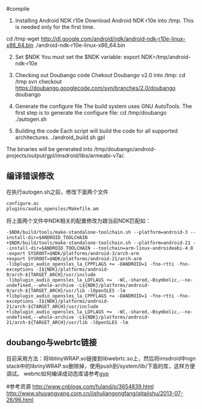 #compile
1. Installing Android NDK r10e
Download Android NDK r10e into /tmp. This is needed only for the first time.

cd /tmp
wget http://dl.google.com/android/ndk/android-ndk-r10e-linux-x86_64.bin
./android-ndk-r10e-linux-x86_64.bin

2. Set $NDK
You must set the $NDK variable:
export NDK=/tmp/android-ndk-r10e

3. Checking out Doubango code
Chekout Doubango v2.0 into /tmp:
cd /tmp
svn checkout https://doubango.googlecode.com/svn/branches/2.0/doubango doubango

4. Generate the configure file
The build system uses GNU AutoTools. The first step is to generate the configure file:
cd /tmp/doubango
./autogen.sh

5. Building the code
Each script will build the code for all supported architectures.
./android_build.sh gpl

The binaries will be generated into /tmp/doubango/android-projects/output/gpl/imsdroid/libs/armeabi-v7a/.
## 编译错误修改
在执行autogen.sh之前，修改下面两个文件
```
configure.ac
plugins/audio_opensles/Makefile.am
```
将上面两个文件中NDK相关的配置修改为跟当前NDK匹配如：
```
-$NDK/build/tools/make-standalone-toolchain.sh --platform=android-3 --install-dir=$ANDROID_TOOLCHAIN
+$NDK/build/tools/make-standalone-toolchain.sh --platform=android-21 --install-dir=$ANDROID_TOOLCHAIN --toolchain=arm-linux-androideabi-4.8
-export SYSROOT=$NDK/platforms/android-3/arch-arm
+export SYSROOT=$NDK/platforms/android-21/arch-arm
-libplugin_audio_opensles_la_CPPFLAGS += -DANDROID=1 -fno-rtti -fno-exceptions -I${NDK}/platforms/android-9/arch-${TARGET_ARCH}/usr/include
-libplugin_audio_opensles_la_LDFLAGS +=  -Wl,-shared,-Bsymbolic,--no-undefined,--whole-archive -L${NDK}/platforms/android-9/arch-${TARGET_ARCH}/usr/lib -lOpenSLES -lm 
+libplugin_audio_opensles_la_CPPFLAGS += -DANDROID=1 -fno-rtti -fno-exceptions -I${NDK}/platforms/android-21/arch-${TARGET_ARCH}/usr/include
+libplugin_audio_opensles_la_LDFLAGS +=  -Wl,-shared,-Bsymbolic,--no-undefined,--whole-archive -L${NDK}/platforms/android-21/arch-${TARGET_ARCH}/usr/lib -lOpenSLES -lm
```
## doubango与webrtc链接
目前采用方法：将libtinyWRAP.so链接到libwebrtc.so上，然后将imsdroid中ngn stack中的librinyWRAP.so删除掉，使用push到/system/lib/下面的库，这样方便调试。
webrtc如何编译成动态库请参考[gyp](gyp.md)

#参考资源
http://www.cnblogs.com/fuland/p/3654839.html
http://www.shuyangyang.com.cn/jishuliangongfang/qitajishu/2013-07-26/96.html
